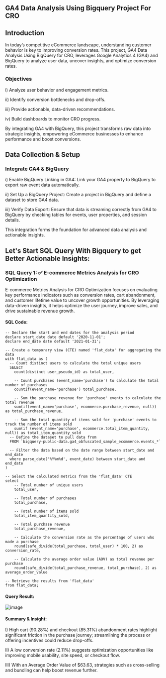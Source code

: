 ## GA4 Data Analysis Using Bigquery Project For CRO

## Introduction

In today’s competitive eCommerce landscape, understanding customer behavior is key to improving conversion rates. This project, GA4 Data Analysis Using BigQuery for CRO, leverages Google Analytics 4 (GA4) and BigQuery to analyze user data, uncover insights, and optimize conversion rates.

### Objectives

i) Analyze user behavior and engagement metrics.

ii) Identify conversion bottlenecks and drop-offs.

iii) Provide actionable, data-driven recommendations.

iv) Build dashboards to monitor CRO progress.

By integrating GA4 with BigQuery, this project transforms raw data into strategic insights, empowering eCommerce businesses to enhance performance and boost conversions.

## Data Collection & Setup

### Integrate GA4 & BigQuery

i) Enable BigQuery Linking in GA4: Link your GA4 property to BigQuery to export raw event data automatically.

ii) Set Up a BigQuery Project: Create a project in BigQuery and define a dataset to store GA4 data.

iii) Verify Data Export: Ensure that data is streaming correctly from GA4 to BigQuery by checking tables for events, user properties, and session details.

This integration forms the foundation for advanced data analysis and actionable insights.

## Let's Start SQL Query With Bigquery to get Better Actionable Insights:

### SQL Query 1: ✅ E-commerce Metrics Analysis for CRO Optimization

E-commerce Metrics Analysis for CRO Optimization focuses on evaluating key performance indicators such as conversion rates, cart abandonment, and customer lifetime value to uncover growth opportunities. By leveraging data-driven insights, it helps optimize the user journey, improve sales, and drive sustainable revenue growth.

#### SQL Code:
```
-- Declare the start and end dates for the analysis period
declare start_date date default '2020-11-01';  
declare end_date date default '2021-01-31';

-- Create a temporary view (CTE) named 'flat_data' for aggregating the data
with flat_data as (
  -- Count distinct users to calculate the total unique users
  SELECT 
    count(distinct user_pseudo_id) as total_user,

    -- Count purchases (event_name='purchase') to calculate the total number of purchases
    countif(event_name='purchase') total_purchase,

    -- Sum the purchase revenue for 'purchase' events to calculate the total revenue
    sum(if(event_name='purchase', ecommerce.purchase_revenue, null)) as total_purchase_revenue,

    -- Sum the total quantity of items sold for 'purchase' events to track the number of items sold
    sum(if (event_name='purchase', ecommerce.total_item_quantity, null)) as total_item_quantity_sold
  -- Define the dataset to pull data from
  FROM `bigquery-public-data.ga4_obfuscated_sample_ecommerce.events_*`
  
  -- Filter the data based on the date range between start_date and end_date
  where parse_date('%Y%m%d', event_date) between start_date and end_date
)

-- Select the calculated metrics from the 'flat_data' CTE
select
    -- Total number of unique users
    total_user,

    -- Total number of purchases
    total_purchase,

    -- Total number of items sold
    total_item_quantity_sold,

    -- Total purchase revenue
    total_purchase_revenue,

    -- Calculate the conversion rate as the percentage of users who made a purchase
    round(safe_divide(total_purchase, total_user) * 100, 2) as conversion_rate,

    -- Calculate the average order value (AOV) as total revenue per purchase
    round(safe_divide(total_purchase_revenue, total_purchase), 2) as average_order_value

-- Retrieve the results from 'flat_data'
from flat_data;
```

#### Query Result: 

![image](https://github.com/user-attachments/assets/0e1cb404-6bd2-4f20-9e00-e773f032d06f)

#### Summary & Insight:

I) High cart (90.28%) and checkout (85.31%) abandonment rates highlight significant friction in the purchase journey;
streamlining the process or offering incentives could reduce drop-offs.

II) A low conversion rate (2.11%) suggests optimization opportunities like improving mobile usability, site speed, or checkout flow.

III) With an Average Order Value of $63.63, strategies such as cross-selling and bundling can help boost revenue further.









